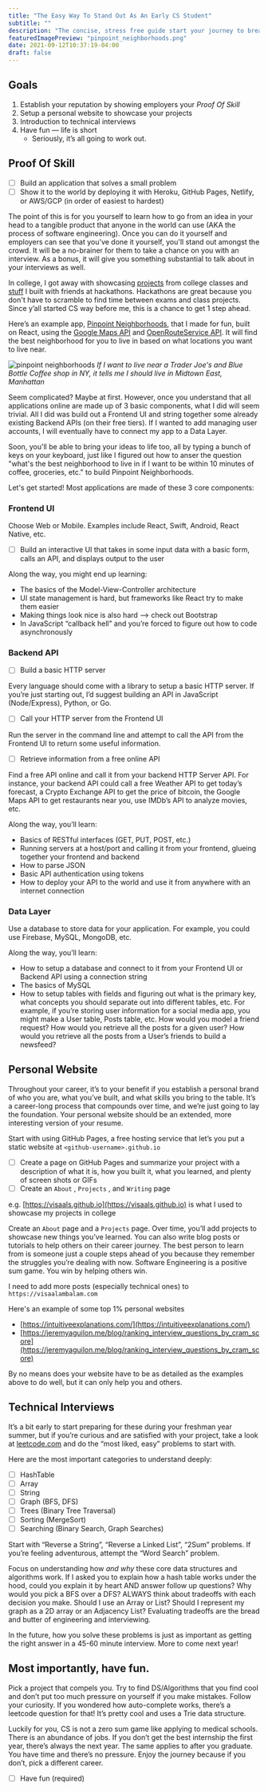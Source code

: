 ```yaml
---
title: "The Easy Way To Stand Out As An Early CS Student"
subtitle: ""
description: "The concise, stress free guide start your journey to break into tech for 1st and 2nd year CS students."
featuredImagePreview: "pinpoint_neighborhoods.png"
date: 2021-09-12T10:37:19-04:00
draft: false
---
```


<!--more-->

## Goals

1. Establish your reputation by showing employers your *Proof Of Skill*
2. Setup a personal website to showcase your projects 
3. Introduction to technical interviews
4. Have fun — life is short
    - Seriously, it’s all going to work out.

## Proof Of Skill
- [ ]  Build an application that solves a small problem
- [ ]  Show it to the world by deploying it with Heroku, GitHub Pages, Netlify, or AWS/GCP (in order of easiest to hardest)

The point of this is for you yourself to learn how to go from an idea in your head to a tangible product that anyone in the world can use (AKA the process of software engineering). Once you can do it yourself and employers can see that you've done it yourself, you'll stand out amongst the crowd. It will be a no-brainer for them to take a chance on you with an interview. As a bonus, it will give you something substantial to talk about in your interviews as well. 

In college, I got away with showcasing [projects](https://github.com/visaals/Portfolio) from college classes and [stuff](https://github.com/cameronjump/puzzlr) I built with friends at hackathons. Hackathons are great because you don't have to scramble to find time between exams and class projects. Since y’all started CS way before me, this is a chance to get 1 step ahead. 

Here’s an example app, [Pinpoint Neighborhoods](http://pure-wave-86480.herokuapp.com/), that I made for fun, built on React, using the [Google Maps API](https://developers.google.com/maps) and [OpenRouteService API](https://openrouteservice.org/dev/#/api-docs). It will find the best neighborhood for you to live in based on what locations you want to live near. 


![pinpoint neighborhoods](pinpoint_neighborhoods_2.png)
*If I want to live near a Trader Joe's and Blue Bottle Coffee shop in NY, it tells me I should live in Midtown East, Manhattan*


Seem complicated? Maybe at first. However, once you understand that all applications online are made up of 3 basic components, what I did will seem trivial. All I did was build out a Frontend UI and string together some already existing Backend APIs (on their free tiers). If I wanted to add managing user accounts, I will eventually have to connect my app to a Data Layer.

Soon, you'll be able to bring your ideas to life too, all by typing a bunch of keys on your keyboard, just like I figured out how to anser the question "what's the best neighborhood to live in if I want to be within 10 minutes of coffee, groceries, etc." to build Pinpoint Neighborhoods.

Let's get started! Most applications are made of these 3 core components:

### Frontend UI

Choose Web or Mobile. Examples include React, Swift, Android, React Native, etc. 

- [ ]  Build an interactive UI that takes in some input data with a basic form, calls an API, and displays output to the user

Along the way, you might end up learning:

- The basics of the Model-View-Controller architecture
- UI state management is hard, but frameworks like React try to make them easier
- Making things look nice is also hard —> check out Bootstrap
- In JavaScript “callback hell” and you’re forced to figure out how to code asynchronously

### Backend API

- [ ]  Build a basic HTTP server

Every language should come with a library to setup a basic HTTP server. If you’re just starting out, I’d suggest building an API in JavaScript (Node/Express), Python, or Go.

- [ ]  Call your HTTP server from the Frontend UI

Run the server in the command line and attempt to call the API from the Frontend UI to return some useful information.

- [ ]  Retrieve information from a free online API

Find a free API online and call it from your backend HTTP Server API. For instance, your backend API could call a free Weather API to get today’s forecast, a Crypto Exchange API to get the price of bitcoin, the Google Maps API to get restaurants near you, use IMDb’s API to analyze movies, etc. 

Along the way, you’ll learn:

- Basics of RESTful interfaces (GET, PUT, POST, etc.)
- Running servers at a host/port and calling it from your frontend, glueing together your frontend and backend
- How to parse JSON
- Basic API authentication using tokens
- How to deploy your API to the world and use it from anywhere with an internet connection

### Data Layer

Use a database to store data for your application. For example, you could use Firebase, MySQL, MongoDB, etc. 

Along the way, you’ll learn:

- How to setup a database and connect to it from your Frontend UI or Backend API using a connection string
- The basics of MySQL
- How to setup tables with fields and figuring out what is the primary key, what concepts you should separate out into different tables, etc. For example, if you’re storing user information for a social media app, you might make a User table, Posts table, etc. How would you model a friend request? How would you retrieve all the posts for a given user? How would you retrieve all the posts from a User’s friends to build a newsfeed?

## Personal Website

Throughout your career, it’s to your benefit if you establish a personal brand of who you are, what you’ve built, and what skills you bring to the table. It’s a career-long process that compounds over time, and we’re just going to lay the foundation. Your personal website should be an extended, more interesting version of your resume. 

Start with using GitHub Pages, a free hosting service that let’s you put a static website at `<github-username>.github.io`

- [ ]  Create a page on GitHub Pages and summarize your project with a description of what it is, how you built it, what you learned, and plenty of screen shots or GIFs
- [ ]  Create an `About` , `Projects` , and `Writing` page

e.g. [https://visaals.github.io](https://visaals.github.io) is what I used to showcase my projects in college

Create an `About` page and a `Projects` page. Over time, you’ll add projects to showcase new things you’ve learned. You can also write blog posts or tutorials to help others on their career journey. The best person to learn from is someone just a couple steps ahead of you because they remember the struggles you’re dealing with now.  Software Engineering is a positive sum game. You win by helping others win. 

I need to add more posts (especially technical ones) to `https://visaalambalam.com`

Here's an example of some top 1% personal websites

- [https://intuitiveexplanations.com/](https://intuitiveexplanations.com/)
- [https://jeremyaguilon.me/blog/ranking_interview_questions_by_cram_score](https://jeremyaguilon.me/blog/ranking_interview_questions_by_cram_score)

By no means does your website have to be as detailed as the examples above to do well, but it can only help you and others.

## Technical Interviews

It’s a bit early to start preparing for these during your freshman year summer, but if you’re curious and are satisfied with your project, take a look at [leetcode.com](http://leetcode.com) and do the “most liked, easy” problems to start with.

Here are the most important categories to understand deeply: 

- [ ]  HashTable
- [ ]  Array
- [ ]  String
- [ ]  Graph (BFS, DFS)
- [ ]  Trees (Binary Tree Traversal)
- [ ]  Sorting (MergeSort)
- [ ]  Searching (Binary Search, Graph Searches)

Start with “Reverse a String”, “Reverse a Linked List”, “2Sum”  problems. If you’re feeling adventurous, attempt the “Word Search” problem.

Focus on understanding how *and why* these core data structures and algorithms work. If I asked you to explain how a hash table works under the hood, could you explain it by heart AND answer follow up questions? Why would you pick a BFS over a DFS? ALWAYS think about tradeoffs with each decision you make. Should I use an Array or List? Should I represent my graph as a 2D array or an Adjacency List? Evaluating tradeoffs are the bread and butter of engineering and interviewing. 

In the future, how you solve these problems is just as important as getting the right answer in a 45-60 minute interview. More to come next year!

## Most importantly, have fun.

Pick a project that compels you. Try to find DS/Algorithms that you find cool and don’t put too much pressure on yourself if you make mistakes. Follow your curiosity. If you wondered how auto-complete works, there’s a leetcode question for that! It’s pretty cool and uses a Trie data structure. 

Luckily for you, CS is not a zero sum game like applying to medical schools. There is an abundance of jobs. If you don’t get the best internship the first year, there’s always the next year. The same applies to after you graduate. You have time and there’s no pressure. Enjoy the journey because if you don’t, pick a different career. 

- [ ]  Have fun (required)


<br>
<br>
<center>
<script async data-uid="db5b4853f6" src="https://visaalambalam.ck.page/db5b4853f6/index.js"></script>
</center>
<br>

<meta name="twitter:card" content="summary_large_image">
<meta name="twitter:site" content="@visaals">
<meta name="twitter:creator" content="@visaals">
<meta name="twitter:title" content="The Easy Way To Stand Out As An Early CS Student">
<meta name="twitter:description" content="The concise, stress free guide start your journey to break into tech for 1st and 2nd year CS students.">
<meta name="twitter:image" content="http://visaalambalam.com/pinpoint_neighborhoods.png">
